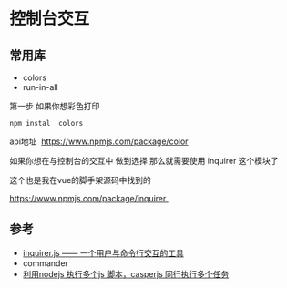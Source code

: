 # 控制台交互
## 常用库
- colors
- run-in-all


第一步 如果你想彩色打印   
```
npm instal  colors  
```
api地址  https://www.npmjs.com/package/color

如果你想在与控制台的交互中 做到选择 那么就需要使用 inquirer 这个模块了

这个也是我在vue的脚手架源码中找到的

https://www.npmjs.com/package/inquirer 

## 参考
- [inquirer.js —— 一个用户与命令行交互的工具](https://blog.csdn.net/qq_26733915/article/details/80461257)
- commander
- [利用nodejs 执行多个js 脚本，casperjs 同行执行多个任务](https://blog.csdn.net/weixin_33747129/article/details/91430803)